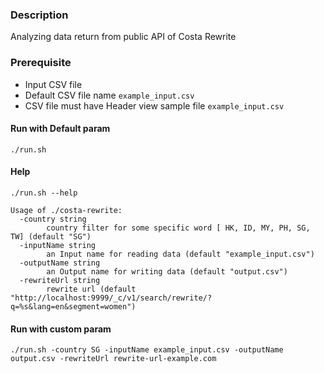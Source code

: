 ### Description
Analyzing data return from public API of Costa Rewrite

### Prerequisite
- Input CSV file
- Default CSV file name `example_input.csv`
- CSV file must have Header view sample file `example_input.csv`

#### Run with Default param
```
./run.sh 
```

#### Help
```
./run.sh --help

Usage of ./costa-rewrite:
  -country string
    	country filter for some specific word [ HK, ID, MY, PH, SG, TW] (default "SG")
  -inputName string
    	an Input name for reading data (default "example_input.csv")
  -outputName string
    	an Output name for writing data (default "output.csv")
  -rewriteUrl string
    	rewrite url (default "http://localhost:9999/_c/v1/search/rewrite/?q=%s&lang=en&segment=women")
```

#### Run with custom param 
```
./run.sh -country SG -inputName example_input.csv -outputName output.csv -rewriteUrl rewrite-url-example.com
```